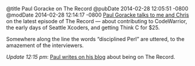 @title Paul Goracke on The Record
@pubDate 2014-02-28 12:05:51 -0800
@modDate 2014-02-28 12:14:17 -0800
[Paul Goracke talks to me and Chris](http://therecord.co/2014/02/28/paul_goracke) on the latest episode of The Record — about contributing to CodeWarrior, the early days of Seattle Xcoders, and getting Think C for $25.

Somewhere along the line the words “disciplined Perl” are uttered, to the amazement of the interviewers.

<i>Update 12:15 pm</i>: [Paul writes on his blog](http://corporationunknown.com/blog/2014/02/28/for-the-record/) about being on The Record.
